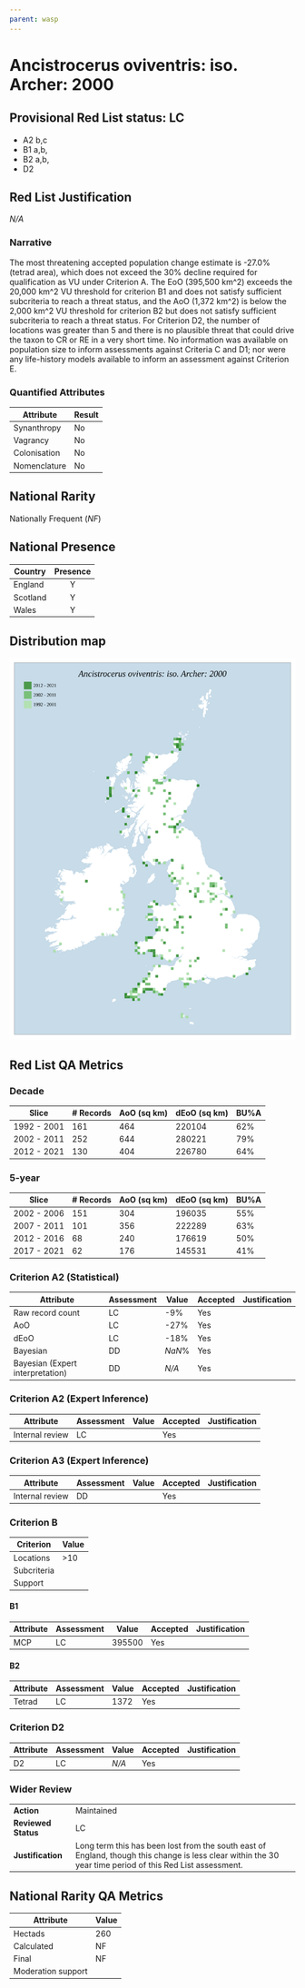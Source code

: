 ```yaml
---
parent: wasp
---
```


# Ancistrocerus oviventris: iso. Archer: 2000

## Provisional Red List status: LC
- A2 b,c
- B1 a,b, 
- B2 a,b, 
- D2

## Red List Justification
*N/A*
### Narrative


The most threatening accepted population change estimate is -27.0% (tetrad area), which does not exceed the 30% decline required for qualification as VU under Criterion A. The EoO (395,500 km^2) exceeds the 20,000 km^2 VU threshold for criterion B1 and does not satisfy sufficient subcriteria to reach a threat status, and the AoO (1,372 km^2) is below the 2,000 km^2 VU threshold for criterion B2 but does not satisfy sufficient subcriteria to reach a threat status. For Criterion D2, the number of locations was greater than 5 and there is no plausible threat that could drive the taxon to CR or RE in a very short time. No information was available on population size to inform assessments against Criteria C and D1; nor were any life-history models available to inform an assessment against Criterion E.
### Quantified Attributes
|Attribute|Result|
|---|---|
|Synanthropy|No|
|Vagrancy|No|
|Colonisation|No|
|Nomenclature|No|


## National Rarity
Nationally Frequent (*NF*)

## National Presence
|Country|Presence
|---|:-:|
|England|Y|
|Scotland|Y|
|Wales|Y|


## Distribution map
![](../map/603.svg)

## Red List QA Metrics
### Decade
| Slice | # Records | AoO (sq km) | dEoO (sq km) |BU%A |
|---|---|---|---|---|
|1992 - 2001|161|464|220104|62%|
|2002 - 2011|252|644|280221|79%|
|2012 - 2021|130|404|226780|64%|
### 5-year
| Slice | # Records | AoO (sq km) | dEoO (sq km) |BU%A |
|---|---|---|---|---|
|2002 - 2006|151|304|196035|55%|
|2007 - 2011|101|356|222289|63%|
|2012 - 2016|68|240|176619|50%|
|2017 - 2021|62|176|145531|41%|
### Criterion A2 (Statistical)
|Attribute|Assessment|Value|Accepted|Justification
|---|---|---|---|---|
|Raw record count|LC|-9%|Yes||
|AoO|LC|-27%|Yes||
|dEoO|LC|-18%|Yes||
|Bayesian|DD|*NaN*%|Yes||
|Bayesian (Expert interpretation)|DD|*N/A*|Yes||
### Criterion A2 (Expert Inference)
|Attribute|Assessment|Value|Accepted|Justification
|---|---|---|---|---|
|Internal review|LC||Yes||
### Criterion A3 (Expert Inference)
|Attribute|Assessment|Value|Accepted|Justification
|---|---|---|---|---|
|Internal review|DD||Yes||
### Criterion B
|Criterion| Value|
|---|---|
|Locations|>10|
|Subcriteria||
|Support||
#### B1
|Attribute|Assessment|Value|Accepted|Justification
|---|---|---|---|---|
|MCP|LC|395500|Yes||
#### B2
|Attribute|Assessment|Value|Accepted|Justification
|---|---|---|---|---|
|Tetrad|LC|1372|Yes||
### Criterion D2
|Attribute|Assessment|Value|Accepted|Justification
|---|---|---|---|---|
|D2|LC|*N/A*|Yes||
### Wider Review
|  |  |
|---|---|
|**Action**|Maintained|
|**Reviewed Status**|LC|
|**Justification**|Long term this has been lost from the south east of England, though this change is less clear within the 30 year time period of this Red List assessment.|


## National Rarity QA Metrics
|Attribute|Value|
|---|---|
|Hectads|260|
|Calculated|NF|
|Final|NF|
|Moderation support||


